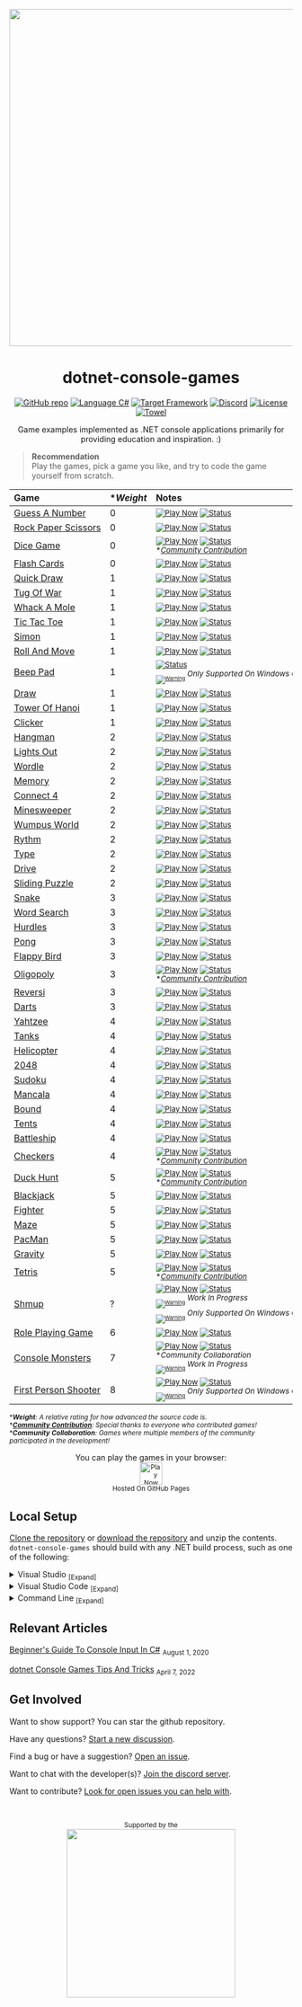 <p align="center">
	<a href=".github/resources/animated-banner-credit.md"><img width="600" src=".github/resources/animated-banner.gif?raw=true" ></a>
</p>

<h1 align="center">
	dotnet-console-games
</h1>

<p align="center">
	<a href="https://github.com/dotnet/dotnet-console-games"><img src=".github/resources/github-repo-black.svg" alt="GitHub repo"></a>
	<a href="https://docs.microsoft.com/en-us/dotnet/csharp/"><img src=".github/resources/language-csharp.svg" alt="Language C#"></a>
	<a href="https://dotnet.microsoft.com/download"><img src=".github/resources/dotnet-badge.svg" alt="Target Framework"></a>
	<a href="https://discord.gg/4XbQbwF"><img src=".github/resources/discord-badge.svg" alt="Discord"/></a>
	<a href="LICENSE"><img alt="License" src=".github/resources/license-MIT-green.svg" alt="License"></a>
	<a href="https://github.com/ZacharyPatten/Towel"><img src="https://github.com/ZacharyPatten/Towel/blob/main/.github/Resources/UsingTowel.svg?raw=true" alt="Towel"></a>
</p>

<p align="center">
	Game examples implemented as .NET console applications primarily for providing education and inspiration. :)
</p>

> **Recommendation**<br/>
> Play the games, pick a game you like, and try to code the game yourself from scratch.

|Game|\*_Weight_|Notes&nbsp;&nbsp;&nbsp;&nbsp;&nbsp;&nbsp;&nbsp;&nbsp;&nbsp;&nbsp;&nbsp;&nbsp;&nbsp;&nbsp;&nbsp;&nbsp;&nbsp;&nbsp;&nbsp;&nbsp;&nbsp;&nbsp;&nbsp;&nbsp;&nbsp;&nbsp;&nbsp;&nbsp;&nbsp;&nbsp;&nbsp;&nbsp;&nbsp;&nbsp;&nbsp;&nbsp;&nbsp;&nbsp;&nbsp;&nbsp;&nbsp;&nbsp;&nbsp;&nbsp;&nbsp;&nbsp;&nbsp;&nbsp;&nbsp;&nbsp;&nbsp;&nbsp;&nbsp;&nbsp;&nbsp;&nbsp;&nbsp;&nbsp;&nbsp;&nbsp;&nbsp;&nbsp;&nbsp;&nbsp;&nbsp;&nbsp;&nbsp;&nbsp;&nbsp;&nbsp;|
|:-|:-|:-|
|[Guess&nbsp;A&nbsp;Number](Projects/Guess%20A%20Number)|0|<sub>[![Play Now](.github/resources/play-badge.svg)](https://dotnet.github.io/dotnet-console-games/Guess%20A%20Number)&nbsp;[![Status](https://github.com/dotnet/dotnet-console-games/workflows/Guess%20A%20Number%20Build/badge.svg)](https://github.com/dotnet/dotnet-console-games/actions)</sub>|
|[Rock&nbsp;Paper&nbsp;Scissors](Projects/Rock%20Paper%20Scissors)|0|<sub>[![Play Now](.github/resources/play-badge.svg)](https://dotnet.github.io/dotnet-console-games/Rock%20Paper%20Scissors)&nbsp;[![Status](https://github.com/dotnet/dotnet-console-games/workflows/Rock%20Paper%20Scissors%20Build/badge.svg)](https://github.com/dotnet/dotnet-console-games/actions)</sub>|
|[Dice&nbsp;Game](Projects/Dice%20Game)|0|<sub>[![Play Now](.github/resources/play-badge.svg)](https://dotnet.github.io/dotnet-console-games/Dice%20Game)&nbsp;[![Status](https://github.com/dotnet/dotnet-console-games/workflows/Dice%20Game%20Build/badge.svg)](https://github.com/dotnet/dotnet-console-games/actions)</sub><br/><sup>*_[Community&nbsp;Contribution](https://github.com/dotnet/dotnet-console-games/pull/31)_</sup>|
|[Flash&nbsp;Cards](Projects/Flash%20Cards)|0|<sub>[![Play Now](.github/resources/play-badge.svg)](https://dotnet.github.io/dotnet-console-games/Flash%20Cards)&nbsp;[![Status](https://github.com/dotnet/dotnet-console-games/workflows/Flash%20Cards%20Build/badge.svg)](https://github.com/dotnet/dotnet-console-games/actions)</sub>|
|[Quick&nbsp;Draw](Projects/Quick%20Draw)|1|<sub>[![Play Now](.github/resources/play-badge.svg)](https://dotnet.github.io/dotnet-console-games/Quick%20Draw)&nbsp;[![Status](https://github.com/dotnet/dotnet-console-games/workflows/Quick%20Draw%20Build/badge.svg)](https://github.com/dotnet/dotnet-console-games/actions)</sub>|
|[Tug&nbsp;Of&nbsp;War](Projects/Tug%20Of%20War)|1|<sub>[![Play Now](.github/resources/play-badge.svg)](https://dotnet.github.io/dotnet-console-games/Tug%20Of%20War)&nbsp;[![Status](https://github.com/dotnet/dotnet-console-games/workflows/Tug%20Of%20War%20Build/badge.svg)](https://github.com/dotnet/dotnet-console-games/actions)</sub>|
|[Whack&nbsp;A&nbsp;Mole](Projects/Whack%20A%20Mole)|1|<sub>[![Play Now](.github/resources/play-badge.svg)](https://dotnet.github.io/dotnet-console-games/Whack%20A%20Mole)&nbsp;[![Status](https://github.com/dotnet/dotnet-console-games/workflows/Whack%20A%20Mole%20Build/badge.svg)](https://github.com/dotnet/dotnet-console-games/actions)</sub>|
|[Tic&nbsp;Tac&nbsp;Toe](Projects/Tic%20Tac%20Toe)|1|<sub>[![Play Now](.github/resources/play-badge.svg)](https://dotnet.github.io/dotnet-console-games/Tic%20Tac%20Toe)&nbsp;[![Status](https://github.com/dotnet/dotnet-console-games/workflows/Tic%20Tac%20Toe%20Build/badge.svg)](https://github.com/dotnet/dotnet-console-games/actions)</sub>|
|[Simon](Projects/Simon)|1|<sub>[![Play Now](.github/resources/play-badge.svg)](https://dotnet.github.io/dotnet-console-games/Simon)&nbsp;[![Status](https://github.com/dotnet/dotnet-console-games/workflows/Simon%20Build/badge.svg)](https://github.com/dotnet/dotnet-console-games/actions)</sub>|
|[Roll&nbsp;And&nbsp;Move](Projects/Roll%20And%20Move)|1|<sub>[![Play Now](.github/resources/play-badge.svg)](https://dotnet.github.io/dotnet-console-games/Roll%20And%20Move)&nbsp;[![Status](https://github.com/dotnet/dotnet-console-games/workflows/Roll%20And%20Move%20Build/badge.svg)](https://github.com/dotnet/dotnet-console-games/actions)</sub>|
|[Beep&nbsp;Pad](Projects/Beep%20Pad)|1|<sub>[![Status](https://github.com/dotnet/dotnet-console-games/workflows/Beep%20Pad%20Build/badge.svg)](https://github.com/dotnet/dotnet-console-games/actions)</sub><br/><sup><sub><sub>[![Warning](https://raw.githubusercontent.com/dotnet/dotnet-console-games/main/.github/resources/warning-icon.svg)](#)</sub></sub>&nbsp;_Only&nbsp;Supported&nbsp;On&nbsp;Windows&nbsp;OS_</sup>|
|[Draw](Projects/Draw)|1|<sub>[![Play Now](.github/resources/play-badge.svg)](https://dotnet.github.io/dotnet-console-games/Draw)&nbsp;[![Status](https://github.com/dotnet/dotnet-console-games/workflows/Draw%20Build/badge.svg)](https://github.com/dotnet/dotnet-console-games/actions)</sub>|
|[Tower&nbsp;Of&nbsp;Hanoi](Projects/Tower%20Of%20Hanoi)|1|<sub>[![Play Now](.github/resources/play-badge.svg)](https://dotnet.github.io/dotnet-console-games/Tower%20Of%20Hanoi)&nbsp;[![Status](https://github.com/dotnet/dotnet-console-games/workflows/Tower%20Of%20Hanoi%20Build/badge.svg)](https://github.com/dotnet/dotnet-console-games/actions)</sub>|
|[Clicker](Projects/Clicker)|1|<sub>[![Play Now](.github/resources/play-badge.svg)](https://dotnet.github.io/dotnet-console-games/Clicker)&nbsp;[![Status](https://github.com/dotnet/dotnet-console-games/workflows/Clicker%20Build/badge.svg)](https://github.com/dotnet/dotnet-console-games/actions)</sub>|
|[Hangman](Projects/Hangman)|2|<sub>[![Play Now](.github/resources/play-badge.svg)](https://dotnet.github.io/dotnet-console-games/Hangman)&nbsp;[![Status](https://github.com/dotnet/dotnet-console-games/workflows/Hangman%20Build/badge.svg)](https://github.com/dotnet/dotnet-console-games/actions)</sub>|
|[Lights&nbsp;Out](Projects/Lights%20Out)|2|<sub>[![Play Now](.github/resources/play-badge.svg)](https://dotnet.github.io/dotnet-console-games/Lights%20Out)&nbsp;[![Status](https://github.com/dotnet/dotnet-console-games/workflows/Lights%20Out%20Build/badge.svg)](https://github.com/dotnet/dotnet-console-games/actions)</sub>|
|[Wordle](Projects/Wordle)|2|<sub>[![Play Now](.github/resources/play-badge.svg)](https://dotnet.github.io/dotnet-console-games/Wordle)&nbsp;[![Status](https://github.com/dotnet/dotnet-console-games/workflows/Wordle%20Build/badge.svg)](https://github.com/dotnet/dotnet-console-games/actions)</sub>|
|[Memory](Projects/Memory)|2|<sub>[![Play Now](.github/resources/play-badge.svg)](https://dotnet.github.io/dotnet-console-games/Memory)&nbsp;[![Status](https://github.com/dotnet/dotnet-console-games/workflows/Memory%20Build/badge.svg)](https://github.com/dotnet/dotnet-console-games/actions)</sub>|
|[Connect&nbsp;4](Projects/Connect%204)|2|<sub>[![Play Now](.github/resources/play-badge.svg)](https://dotnet.github.io/dotnet-console-games/Connect%204)&nbsp;[![Status](https://github.com/dotnet/dotnet-console-games/workflows/Connect%204%20Build/badge.svg)](https://github.com/dotnet/dotnet-console-games/actions)</sub>|
|[Minesweeper](Projects/Minesweeper)|2|<sub>[![Play Now](.github/resources/play-badge.svg)](https://dotnet.github.io/dotnet-console-games/Minesweeper)&nbsp;[![Status](https://github.com/dotnet/dotnet-console-games/workflows/Minesweeper%20Build/badge.svg)](https://github.com/dotnet/dotnet-console-games/actions)</sub>|
|[Wumpus&nbsp;World](Projects/Wumpus%20World)|2|<sub>[![Play Now](.github/resources/play-badge.svg)](https://dotnet.github.io/dotnet-console-games/Wumpus%20World)&nbsp;[![Status](https://github.com/dotnet/dotnet-console-games/workflows/Wumpus%20World%20Build/badge.svg)](https://github.com/dotnet/dotnet-console-games/actions)</sub>|
|[Rythm](Projects/Rythm)|2|<sub>[![Play Now](.github/resources/play-badge.svg)](https://dotnet.github.io/dotnet-console-games/Rythm)&nbsp;[![Status](https://github.com/dotnet/dotnet-console-games/workflows/Rythm%20Build/badge.svg)](https://github.com/dotnet/dotnet-console-games/actions)</sub>|
|[Type](Projects/Type)|2|<sub>[![Play Now](.github/resources/play-badge.svg)](https://dotnet.github.io/dotnet-console-games/Type)&nbsp;[![Status](https://github.com/dotnet/dotnet-console-games/workflows/Type%20Build/badge.svg)](https://github.com/dotnet/dotnet-console-games/actions)</sub>|
|[Drive](Projects/Drive)|2|<sub>[![Play Now](.github/resources/play-badge.svg)](https://dotnet.github.io/dotnet-console-games/Drive)&nbsp;[![Status](https://github.com/dotnet/dotnet-console-games/workflows/Drive%20Build/badge.svg)](https://github.com/dotnet/dotnet-console-games/actions)</sub>|
|[Sliding&nbsp;Puzzle](Projects/Sliding%20Puzzle)|2|<sub>[![Play Now](.github/resources/play-badge.svg)](https://dotnet.github.io/dotnet-console-games/Sliding%20Puzzle)&nbsp;[![Status](https://github.com/dotnet/dotnet-console-games/workflows/Sliding%20Puzzle%20Build/badge.svg)](https://github.com/dotnet/dotnet-console-games/actions)</sub>|
|[Snake](Projects/Snake)|3|<sub>[![Play Now](.github/resources/play-badge.svg)](https://dotnet.github.io/dotnet-console-games/Snake)&nbsp;[![Status](https://github.com/dotnet/dotnet-console-games/workflows/Snake%20Build/badge.svg)](https://github.com/dotnet/dotnet-console-games/actions)</sub>|
|[Word&nbsp;Search](Projects/Word%20Search)|3|<sub>[![Play Now](.github/resources/play-badge.svg)](https://dotnet.github.io/dotnet-console-games/Word%20Search)&nbsp;[![Status](https://github.com/dotnet/dotnet-console-games/workflows/Word%20Search%20Build/badge.svg)](https://github.com/dotnet/dotnet-console-games/actions)</sub>|
|[Hurdles](Projects/Hurdles)|3|<sub>[![Play Now](.github/resources/play-badge.svg)](https://dotnet.github.io/dotnet-console-games/Hurdles)&nbsp;[![Status](https://github.com/dotnet/dotnet-console-games/workflows/Hurdles%20Build/badge.svg)](https://github.com/dotnet/dotnet-console-games/actions)</sub>|
|[Pong](Projects/Pong)|3|<sub>[![Play Now](.github/resources/play-badge.svg)](https://dotnet.github.io/dotnet-console-games/Pong)&nbsp;[![Status](https://github.com/dotnet/dotnet-console-games/workflows/Pong%20Build/badge.svg)](https://github.com/dotnet/dotnet-console-games/actions)</sub>|
|[Flappy&nbsp;Bird](Projects/Flappy%20Bird)|3|<sub>[![Play Now](.github/resources/play-badge.svg)](https://dotnet.github.io/dotnet-console-games/Flappy%20Bird)&nbsp;[![Status](https://github.com/dotnet/dotnet-console-games/workflows/Flappy%20Bird%20Build/badge.svg)](https://github.com/dotnet/dotnet-console-games/actions)</sub>|
|[Oligopoly](Projects/Oligopoly)|3|<sub>[![Play Now](.github/resources/play-badge.svg)](https://dotnet.github.io/dotnet-console-games/Oligopoly)&nbsp;[![Status](https://github.com/dotnet/dotnet-console-games/workflows/Oligopoly%20Build/badge.svg)](https://github.com/dotnet/dotnet-console-games/actions)</sub><br/><sup>*_[Community&nbsp;Contribution](https://github.com/dotnet/dotnet-console-games/pull/72)_</sup>|
|[Reversi](Projects/Reversi)|3|<sub>[![Play Now](.github/resources/play-badge.svg)](https://dotnet.github.io/dotnet-console-games/Reversi)&nbsp;[![Status](https://github.com/dotnet/dotnet-console-games/workflows/Reversi%20Build/badge.svg)](https://github.com/dotnet/dotnet-console-games/actions)</sub>|
|[Darts](Projects/Darts)|3|<sub>[![Play Now](.github/resources/play-badge.svg)](https://dotnet.github.io/dotnet-console-games/Darts)&nbsp;[![Status](https://github.com/dotnet/dotnet-console-games/workflows/Darts%20Build/badge.svg)](https://github.com/dotnet/dotnet-console-games/actions)</sub>|
|[Yahtzee](Projects/Yahtzee)|4|<sub>[![Play Now](.github/resources/play-badge.svg)](https://dotnet.github.io/dotnet-console-games/Yahtzee)&nbsp;[![Status](https://github.com/dotnet/dotnet-console-games/workflows/Yahtzee%20Build/badge.svg)](https://github.com/dotnet/dotnet-console-games/actions)</sub>|
|[Tanks](Projects/Tanks)|4|<sub>[![Play Now](.github/resources/play-badge.svg)](https://dotnet.github.io/dotnet-console-games/Tanks)&nbsp;[![Status](https://github.com/dotnet/dotnet-console-games/workflows/Tanks%20Build/badge.svg)](https://github.com/dotnet/dotnet-console-games/actions)</sub>|
|[Helicopter](Projects/Helicopter)|4|<sub>[![Play Now](.github/resources/play-badge.svg)](https://dotnet.github.io/dotnet-console-games/Helicopter)&nbsp;[![Status](https://github.com/dotnet/dotnet-console-games/workflows/Helicopter%20Build/badge.svg)](https://github.com/dotnet/dotnet-console-games/actions)</sub>|
|[2048](Projects/2048)|4|<sub>[![Play Now](.github/resources/play-badge.svg)](https://dotnet.github.io/dotnet-console-games/2048)&nbsp;[![Status](https://github.com/dotnet/dotnet-console-games/workflows/2048%20Build/badge.svg)](https://github.com/dotnet/dotnet-console-games/actions)</sub>|
|[Sudoku](Projects/Sudoku)|4|<sub>[![Play Now](.github/resources/play-badge.svg)](https://dotnet.github.io/dotnet-console-games/Sudoku)&nbsp;[![Status](https://github.com/dotnet/dotnet-console-games/workflows/Sudoku%20Build/badge.svg)](https://github.com/dotnet/dotnet-console-games/actions)</sub>|
|[Mancala](Projects/Mancala)|4|<sub>[![Play Now](.github/resources/play-badge.svg)](https://dotnet.github.io/dotnet-console-games/Mancala)&nbsp;[![Status](https://github.com/dotnet/dotnet-console-games/workflows/Mancala%20Build/badge.svg)](https://github.com/dotnet/dotnet-console-games/actions)</sub>|
|[Bound](Projects/Bound)|4|<sub>[![Play Now](.github/resources/play-badge.svg)](https://dotnet.github.io/dotnet-console-games/Bound)&nbsp;[![Status](https://github.com/dotnet/dotnet-console-games/workflows/Bound%20Build/badge.svg)](https://github.com/dotnet/dotnet-console-games/actions)</sub>|
|[Tents](Projects/Tents)|4|<sub>[![Play Now](.github/resources/play-badge.svg)](https://dotnet.github.io/dotnet-console-games/Tents)&nbsp;[![Status](https://github.com/dotnet/dotnet-console-games/workflows/Tents%20Build/badge.svg)](https://github.com/dotnet/dotnet-console-games/actions)</sub>|
|[Battleship](Projects/Battleship)|4|<sub>[![Play Now](.github/resources/play-badge.svg)](https://dotnet.github.io/dotnet-console-games/Battleship)&nbsp;[![Status](https://github.com/dotnet/dotnet-console-games/workflows/Battleship%20Build/badge.svg)](https://github.com/dotnet/dotnet-console-games/actions)</sub>|
|[Checkers](Projects/Checkers)|4|<sub>[![Play Now](.github/resources/play-badge.svg)](https://dotnet.github.io/dotnet-console-games/Checkers)&nbsp;[![Status](https://github.com/dotnet/dotnet-console-games/workflows/Checkers%20Build/badge.svg)](https://github.com/dotnet/dotnet-console-games/actions)</sub><br/><sup>*_[Community&nbsp;Contribution](https://github.com/dotnet/dotnet-console-games/pull/40)_</sup>|
|[Duck&nbsp;Hunt](Projects/Duck%20Hunt)|5|<sub>[![Play Now](.github/resources/play-badge.svg)](https://dotnet.github.io/dotnet-console-games/Duck%20Hunt)&nbsp;[![Status](https://github.com/dotnet/dotnet-console-games/workflows/Duck%20Hunt%20Build/badge.svg)](https://github.com/dotnet/dotnet-console-games/actions)</sub><br/><sup>*_[Community&nbsp;Contribution](https://github.com/dotnet/dotnet-console-games/pull/39)_</sup>|
|[Blackjack](Projects/Blackjack)|5|<sub>[![Play Now](.github/resources/play-badge.svg)](https://dotnet.github.io/dotnet-console-games/Blackjack)&nbsp;[![Status](https://github.com/dotnet/dotnet-console-games/workflows/Blackjack%20Build/badge.svg)](https://github.com/dotnet/dotnet-console-games/actions)</sub>|
|[Fighter](Projects/Fighter)|5|<sub>[![Play Now](.github/resources/play-badge.svg)](https://dotnet.github.io/dotnet-console-games/Fighter)&nbsp;[![Status](https://github.com/dotnet/dotnet-console-games/workflows/Fighter%20Build/badge.svg)](https://github.com/dotnet/dotnet-console-games/actions)</sub>|
|[Maze](Projects/Maze)|5|<sub>[![Play Now](.github/resources/play-badge.svg)](https://dotnet.github.io/dotnet-console-games/Maze)&nbsp;[![Status](https://github.com/dotnet/dotnet-console-games/workflows/Maze%20Build/badge.svg)](https://github.com/dotnet/dotnet-console-games/actions)</sub>|
|[PacMan](Projects/PacMan)|5|<sub>[![Play Now](.github/resources/play-badge.svg)](https://dotnet.github.io/dotnet-console-games/PacMan)&nbsp;[![Status](https://github.com/dotnet/dotnet-console-games/workflows/PacMan%20Build/badge.svg)](https://github.com/dotnet/dotnet-console-games/actions)</sub>|
|[Gravity](Projects/Gravity)|5|<sub>[![Play Now](.github/resources/play-badge.svg)](https://dotnet.github.io/dotnet-console-games/Gravity)&nbsp;[![Status](https://github.com/dotnet/dotnet-console-games/workflows/Gravity%20Build/badge.svg)](https://github.com/dotnet/dotnet-console-games/actions)</sub>|
|[Tetris](Projects/Tetris)|5|<sub>[![Play Now](.github/resources/play-badge.svg)](https://dotnet.github.io/dotnet-console-games/Tetris)&nbsp;[![Status](https://github.com/dotnet/dotnet-console-games/workflows/Tetris%20Build/badge.svg)](https://github.com/dotnet/dotnet-console-games/actions)</sub><br/><sup>*_[Community&nbsp;Contribution](https://github.com/dotnet/dotnet-console-games/pull/89)_</sup>|
|[Shmup](Projects/Shmup)|?|<sub>[![Play Now](.github/resources/play-badge.svg)](https://dotnet.github.io/dotnet-console-games/Shmup)&nbsp;[![Status](https://github.com/dotnet/dotnet-console-games/workflows/Shmup%20Build/badge.svg)](https://github.com/dotnet/dotnet-console-games/actions)</sub><br/><sup><sub><sub>[![Warning](https://raw.githubusercontent.com/dotnet/dotnet-console-games/main/.github/resources/warning-icon.svg)](#)</sub></sub>&nbsp;_Work&nbsp;In&nbsp;Progress_</sup><br/><sup><sub><sub>[![Warning](https://raw.githubusercontent.com/dotnet/dotnet-console-games/main/.github/resources/warning-icon.svg)](#)</sub></sub>&nbsp;_Only&nbsp;Supported&nbsp;On&nbsp;Windows&nbsp;OS_</sup>|
|[Role&nbsp;Playing&nbsp;Game](Projects/Role%20Playing%20Game)|6|<sub>[![Play Now](.github/resources/play-badge.svg)](https://dotnet.github.io/dotnet-console-games/Role%20Playing%20Game)&nbsp;[![Status](https://github.com/dotnet/dotnet-console-games/workflows/Role%20Playing%20Game%20Build/badge.svg)](https://github.com/dotnet/dotnet-console-games/actions)</sub>|
|[Console&nbsp;Monsters](Projects/Console%20Monsters)|7|<sub>[![Play Now](.github/resources/play-badge.svg)](https://dotnet.github.io/dotnet-console-games/Console%20Monsters)&nbsp;[![Status](https://github.com/dotnet/dotnet-console-games/workflows/Console%20Monsters%20Build/badge.svg)](https://github.com/dotnet/dotnet-console-games/actions)</sub><br/><sup>*_Community&nbsp;Collaboration_</sup><br/><sup><sub><sub>[![Warning](https://raw.githubusercontent.com/dotnet/dotnet-console-games/main/.github/resources/warning-icon.svg)](#)</sub></sub>&nbsp;_Work&nbsp;In&nbsp;Progress_</sup>|
|[First Person Shooter](Projects/First&nbsp;Person&nbsp;Shooter)|8|<sub>[![Play Now](.github/resources/play-badge.svg)](https://dotnet.github.io/dotnet-console-games/First%20Person%20Shooter)&nbsp;[![Status](https://github.com/dotnet/dotnet-console-games/workflows/First%20Person%20Shooter%20Build/badge.svg)](https://github.com/dotnet/dotnet-console-games/actions)</sub><br/><sup><sub><sub>[![Warning](https://raw.githubusercontent.com/dotnet/dotnet-console-games/main/.github/resources/warning-icon.svg)](#)</sub></sub>&nbsp;_Only&nbsp;Supported&nbsp;On&nbsp;Windows&nbsp;OS_</sup>|

<sup>\*_**Weight**: A relative rating for how advanced the source code is._</sup>
<br/>
<sup>\*_**[Community Contribution](https://github.com/dotnet/dotnet-console-games/issues?q=label%3A%22community+contribution%22)**: Special thanks to everyone who contributed games!_</sup>
<br/>
<sup>\*_**Community Collaboration**: Games where multiple members of the community participated in the development!_</sup>

<p align="center">
	You can play the games in your browser:
	<br />
	<a href="https://dotnet.github.io/dotnet-console-games">
		<sub><img height="40"src=".github/resources/play-badge.svg" alt="Play Now"></sub>
	</a>
	<br />
	<sup>Hosted On GitHub Pages</sup>
</p>

## Local Setup

[Clone the repository](https://docs.github.com/en/repositories/creating-and-managing-repositories/cloning-a-repository) or [download the repository](https://github.com/dotnet/dotnet-console-games/archive/main.zip) and unzip the contents. `dotnet-console-games` should build with any .NET build process, such as one of the following:

<details>
<summary>
Visual Studio <sub>[Expand]</sub>
</summary>
<p>

> 1. Install [Visual Studio](https://visualstudio.microsoft.com/) if not already installed.
>
> 2. Open the <sub>[![File](.github/resources/file-16.svg)](#)</sub> **`dotnet-console-games.slnf`** file in Visual Studio.
>
> 3. Run the games with the `Debug`->`Start Debugging` (default hotkey `F5`) option in the menu strip. You can switch games by right clicking the projects in the solution explorer and using the `Set as Startup Project` option.
>
> **Note** This is optional, but [here are some settings you can change in Visual Studio](https://gist.github.com/ZacharyPatten/693f35653f6c21fbe6c85444792e524b).

</p>
</details>

<details>
<summary>
Visual Studio Code <sub>[Expand]</sub>
</summary>
<p>

> 1. Install the [.NET SDK](https://dotnet.microsoft.com/download) if not already installed.
>
> 2. Install [Visual Studio Code](https://visualstudio.microsoft.com/) if not already installed.
>
> 3. Open the <sub>[![Directory](.github/resources/file-directory-16.svg)](#)</sub> **`root folder`** of the repository in Visual Studio Code.
>
> 4. Run the games using the `Start Debugging` green triangle button (default hotkey `F5`) in the `Run and Debug` tab. You can switch games in the drop down next to the `Start Debugging` button.
>
> **Note** The following files are included in the repository:
> - `.vscode/extensions.json` <sub>recommends Vistual Studio Code extension dependencies</sub>
> - `.vscode/launch.json` <sub>includes the configurations for debugging the examples</sub>
> - `.vscode/settings.json` <sub>automatically applies settings to the workspace</sub>
> - `.vscode/tasks.json` <sub>includes the commands to build the projects</sub>
>
> **Note** You will be prompted to install the necessary Visual Studio Code extensions when you open the folder:
> - **ms-dotnettools.csharp** <sub>C# support</sub>

</p>
</details>

<details>
<summary>
Command Line <sub>[Expand]</sub>
</summary>
<p>

> 1. Install the [.NET SDK](https://dotnet.microsoft.com/download) if not already installed.
>
> 2. Run the games using the [`dotnet run --project <PROJECT>` command](https://docs.microsoft.com/en-us/dotnet/core/tools/dotnet-run) where `<PROJECT>` is the file path to one of the `.csproj` files. For example, running the `dotnet run --project Projects/Drive/Drive.csproj` command from the root of the repository will run the `Drive` game.

</p>
</details>

## Relevant Articles

[Beginner's Guide To Console Input In C#](https://github.com/ZacharyPatten/ZacharyPatten/blob/main/Articles/2020-08-01.md) <sub>August 1, 2020</sub><br/>

[dotnet Console Games Tips And Tricks](https://github.com/ZacharyPatten/ZacharyPatten/blob/main/Articles/2022-04-07.md) <sub>April 7, 2022</sub>

## Get Involved

Want to show support? You can star the github repository.

Have any questions? [Start a new discussion](https://github.com/dotnet/dotnet-console-games/discussions/new).

Find a bug or have a suggestion? [Open an issue](https://github.com/dotnet/dotnet-console-games/issues/new).

Want to chat with the developer(s)? [Join the discord server](https://discord.gg/4XbQbwF).

Want to contribute? [Look for open issues you can help with](https://github.com/dotnet/dotnet-console-games/issues).

<br />
<p align="center">
	<sub>Supported by the</sub>
	<br />
	<a href="https://dotnetfoundation.org"><img width="300" src="https://raw.githubusercontent.com/dotnet-foundation/swag/main/logo/dotnetfoundation_v4_horizontal.svg" ></a>
</p>
